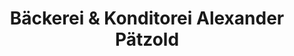 ---
title: "Bäckerei & Konditorei Alexander Pätzold"
url: /goerlitz/baeckerei-und-konditorei-alexander-paetzold/
shop: Bäckerei
---